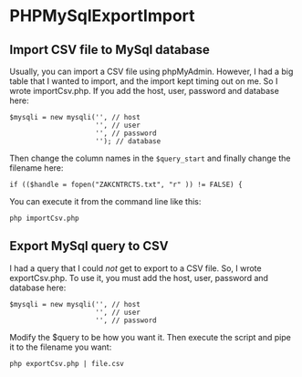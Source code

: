 # PHPMySqlExportImport

## Import CSV file to MySql database
Usually, you can import a CSV file using phpMyAdmin.  However, I had a big table that I wanted to import, and the import kept timing out on me.  So I wrote importCsv.php.  If you add the host, user, password and database here:
```
$mysqli = new mysqli('', // host
                     '', // user
                     '', // password
                     ''); // database
```
Then change the column names in the `$query_start` and finally change the filename here:
```
if (($handle = fopen("ZAKCNTRCTS.txt", "r" )) != FALSE) {
```
You can execute it from the command line like this:
```
php importCsv.php
```

## Export MySql query to CSV
I had a query that I could *not* get to export to a CSV file.  So, I wrote exportCsv.php.  To use it, you must add the host, user, password and database here:
```
$mysqli = new mysqli('', // host
                     '', // user
                     '', // password
```
Modify the $query to be how you want it.  Then execute the script and pipe it to the filename you want:
```
php exportCsv.php | file.csv
```
